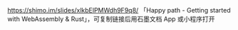 https://shimo.im/slides/xlkbElPMWdh9F9q8/ 「Happy path - Getting started with WebAssembly & Rust」，可复制链接后用石墨文档 App 或小程序打开